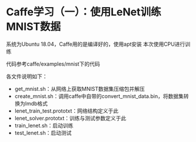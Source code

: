 # Caffe学习（一）：使用LeNet训练MNIST数据

系统为Ubuntu 18.04，Caffe用的是编译好的，使用apt安装
本次使用CPU进行训练

代码参考caffe/examples/mnist下的代码

各文件说明如下：
* get_mnist.sh：从网络上获取MNIST数据集压缩包并解压
* create_mnist.sh：调用caffe中自带的convert_mnist_data.bin，将数据集转换为lmdb格式
* lenet_train_test.prototxt：网络结构定义于此
* lenet_solver.prototxt：训练与测试参数定义于此
* train_lenet.sh：启动训练
* test_lenet.sh：启动测试
